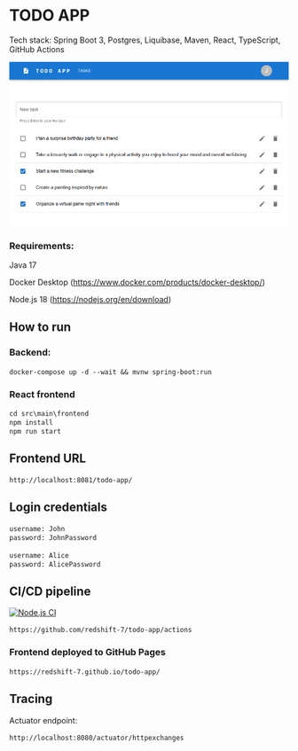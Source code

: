 # TODO APP

Tech stack: Spring Boot 3, Postgres, Liquibase, Maven, React, TypeScript, GitHub Actions


<img src="todo-app.png" alt="Todo app UI screenshot"/>

### Requirements:

Java 17

Docker Desktop (https://www.docker.com/products/docker-desktop/)

Node.js 18 (https://nodejs.org/en/download)

## How to run

### Backend:

    docker-compose up -d --wait && mvnw spring-boot:run

### React frontend

    cd src\main\frontend
    npm install
    npm run start

## Frontend URL

    http://localhost:8081/todo-app/

## Login credentials

    username: John
    password: JohnPassword

    username: Alice
    password: AlicePassword

## CI/CD pipeline
[![Node.js CI](https://github.com/redshift-7/todo-app/actions/workflows/node.js.yml/badge.svg)](https://github.com/redshift-7/todo-app/actions/workflows/node.js.yml)

    https://github.com/redshift-7/todo-app/actions

### Frontend deployed to GitHub Pages

    https://redshift-7.github.io/todo-app/

## Tracing

Actuator endpoint:
        
    http://localhost:8080/actuator/httpexchanges
